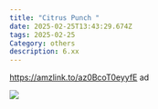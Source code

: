 ```yaml
---
title: "Citrus Punch "
date: 2025-02-25T13:43:29.674Z
tags: 2025-02-25
Category: others
description: 6.xx
---
```

https://amzlink.to/az0BcoT0eyyfE ad <!--StartFragment-->

![](https://m.media-amazon.com/images/I/71wyVctWTqL._SL1500_.jpg)

<!--EndFragment-->